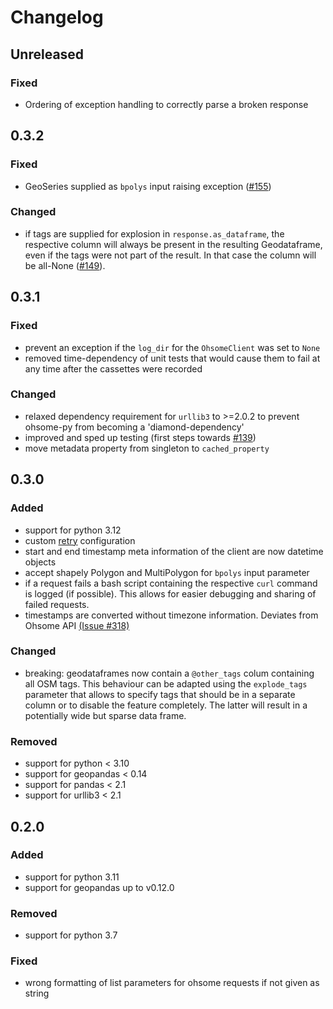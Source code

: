 # Changelog

## Unreleased

### Fixed

 - Ordering of exception handling to correctly parse a broken response

## 0.3.2

### Fixed

- GeoSeries supplied as `bpolys` input raising exception ([#155](https://github.com/GIScience/ohsome-py/issues/155))

### Changed

- if tags are supplied for explosion in `response.as_dataframe`, the respective column will always be present in the resulting Geodataframe, even if the tags were not part of the result. In that case the column will be all-None ([#149](https://github.com/GIScience/ohsome-py/issues/149)).


## 0.3.1

### Fixed

 - prevent an exception if the `log_dir` for the `OhsomeClient` was set to `None`
 - removed time-dependency of unit tests that would cause them to fail at any time after the cassettes were recorded

### Changed

 - relaxed dependency requirement for `urllib3` to >=2.0.2 to prevent ohsome-py from becoming a 'diamond-dependency'
 - improved and sped up testing (first steps towards [#139](https://github.com/GIScience/ohsome-py/issues/139))
 - move metadata property from singleton to `cached_property`

## 0.3.0

### Added

 - support for python 3.12
 - custom [retry](https://urllib3.readthedocs.io/en/latest/reference/urllib3.util.html#urllib3.util.Retry) configuration
 - start and end timestamp meta information of the client are now datetime objects
 - accept shapely Polygon and MultiPolygon for `bpolys` input parameter
 - if a request fails a bash script containing the respective `curl` command is logged (if possible). This allows for easier debugging and sharing of failed requests.
 - timestamps are converted without timezone information. Deviates from Ohsome API [(Issue #318)](https://github.com/GIScience/ohsome-api/issues/318)

### Changed

 - breaking: geodataframes now contain a `@other_tags` colum containing all OSM tags. This behaviour can be adapted using the `explode_tags` parameter that allows to specify tags that should be in a separate column or to disable the feature completely. The latter will result in a potentially wide but sparse data frame.

### Removed

 - support for python < 3.10
 - support for geopandas < 0.14
 - support for pandas < 2.1
 - support for urllib3 < 2.1

## 0.2.0

### Added

 - support for python 3.11
 - support for geopandas up to v0.12.0

### Removed

 - support for python 3.7

### Fixed

 - wrong formatting of list parameters for ohsome requests if not given as string
